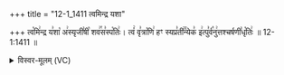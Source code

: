 +++
title = "12-1_1411 त्वमिन्द्र यशा"

+++
त्व꣡मि꣢न्द्र य꣣शा꣡ अ꣢स्यृजी꣣षी꣡ शव꣢꣯स꣣स्प꣡तिः꣢। त्वं꣢ वृ꣣त्रा꣡णि꣢ हꣳ स्यप्र꣣ती꣢꣫न्येक꣣ इ꣢त्पु꣣र्व꣡नु꣢त्तश्चर्षणी꣣धृ꣡तिः꣢ ॥ 12-1:1411 ॥

<details><summary>विस्वर-मूलम् (VC)</summary>

त्वमिन्द्र यशा अस्यृजीषी शवसस्पतिः । त्वं वृत्राणि हꣳस्यप्रतीन्येक इत्पुर्वनुत्तश्चर्षणीधृतिः ॥१४११॥
</details>